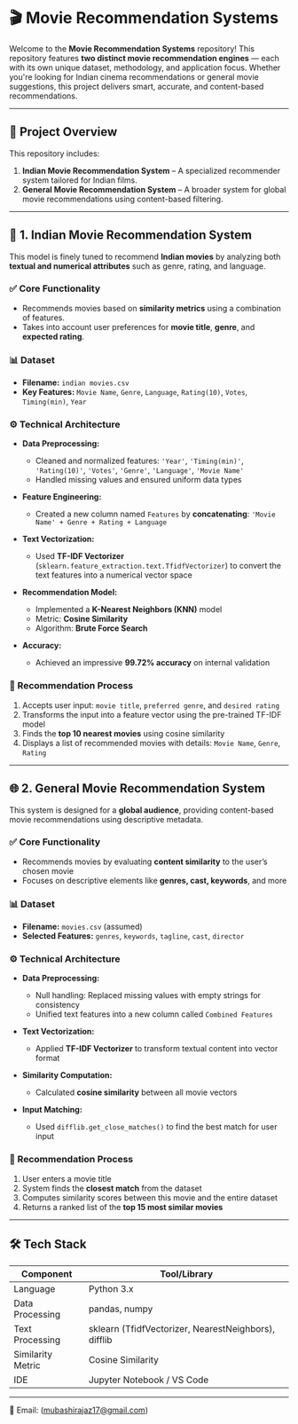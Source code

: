 # 🎬 Movie Recommendation Systems

Welcome to the **Movie Recommendation Systems** repository!
This repository features **two distinct movie recommendation engines** — each with its own unique dataset, methodology, and application focus. Whether you're looking for Indian cinema recommendations or general movie suggestions, this project delivers smart, accurate, and content-based recommendations.

---

## 📌 Project Overview

This repository includes:

1. **Indian Movie Recommendation System** – A specialized recommender system tailored for Indian films.
2. **General Movie Recommendation System** – A broader system for global movie recommendations using content-based filtering.

---

## 🧠 1. Indian Movie Recommendation System

This model is finely tuned to recommend **Indian movies** by analyzing both **textual and numerical attributes** such as genre, rating, and language.

### ✅ Core Functionality

* Recommends movies based on **similarity metrics** using a combination of features.
* Takes into account user preferences for **movie title**, **genre**, and **expected rating**.

### 📊 Dataset

* **Filename:** `indian movies.csv`
* **Key Features:** `Movie Name`, `Genre`, `Language`, `Rating(10)`, `Votes`, `Timing(min)`, `Year`

### ⚙️ Technical Architecture

* **Data Preprocessing:**

  * Cleaned and normalized features: `'Year'`, `'Timing(min)'`, `'Rating(10)'`, `'Votes'`, `'Genre'`, `'Language'`, `'Movie Name'`
  * Handled missing values and ensured uniform data types

* **Feature Engineering:**

  * Created a new column named `Features` by **concatenating**:
    `'Movie Name' + Genre + Rating + Language`

* **Text Vectorization:**

  * Used **TF-IDF Vectorizer** (`sklearn.feature_extraction.text.TfidfVectorizer`) to convert the text features into a numerical vector space

* **Recommendation Model:**

  * Implemented a **K-Nearest Neighbors (KNN)** model
  * Metric: **Cosine Similarity**
  * Algorithm: **Brute Force Search**

* **Accuracy:**

  * Achieved an impressive **99.72% accuracy** on internal validation

### 🎯 Recommendation Process

1. Accepts user input: `movie title`, `preferred genre`, and `desired rating`
2. Transforms the input into a feature vector using the pre-trained TF-IDF model
3. Finds the **top 10 nearest movies** using cosine similarity
4. Displays a list of recommended movies with details: `Movie Name`, `Genre`, `Rating`

---

## 🌐 2. General Movie Recommendation System

This system is designed for a **global audience**, providing content-based movie recommendations using descriptive metadata.

### ✅ Core Functionality

* Recommends movies by evaluating **content similarity** to the user’s chosen movie
* Focuses on descriptive elements like **genres, cast, keywords**, and more

### 📊 Dataset

* **Filename:** `movies.csv` (assumed)
* **Selected Features:** `genres`, `keywords`, `tagline`, `cast`, `director`

### ⚙️ Technical Architecture

* **Data Preprocessing:**

  * Null handling: Replaced missing values with empty strings for consistency
  * Unified text features into a new column called `Combined Features`

* **Text Vectorization:**

  * Applied **TF-IDF Vectorizer** to transform textual content into vector format

* **Similarity Computation:**

  * Calculated **cosine similarity** between all movie vectors

* **Input Matching:**

  * Used `difflib.get_close_matches()` to find the best match for user input

### 🎯 Recommendation Process

1. User enters a movie title
2. System finds the **closest match** from the dataset
3. Computes similarity scores between this movie and the entire dataset
4. Returns a ranked list of the **top 15 most similar movies**

---

## 🛠️ Tech Stack

| Component         | Tool/Library                                         |
| ----------------- | ---------------------------------------------------- |
| Language          | Python 3.x                                           |
| Data Processing   | pandas, numpy                                        |
| Text Processing   | sklearn (TfidfVectorizer, NearestNeighbors), difflib |
| Similarity Metric | Cosine Similarity                                    |
| IDE               | Jupyter Notebook / VS Code                           |

---



📧 Email: (mubashirajaz17@gmail.com)



